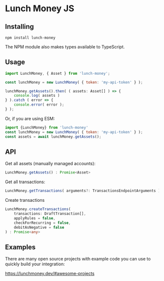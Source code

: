# Lunch Money JS

## Installing

```
npm install lunch-money
```

The NPM module also makes types available to TypeScript.

## Usage

```js
import LunchMoney, { Asset } from 'lunch-money';

const lunchMoney = new LunchMoney( { token: 'my-api-token' } );

lunchMoney.getAssets().then( ( assets: Asset[] ) => {
	console.log( assets )
} ).catch ( error => {
	console.error( error );
} );
```

Or, if you are using ESM:

```javascript
import {LunchMoney} from 'lunch-money'
const lunchMoney = new LunchMoney( { token: 'my-api-token' } );
const assets = await lunchMoney.getAssets();
```

## API

Get all assets (manually managed accounts):

```typescript
LunchMoney.getAssets() : Promise<Asset>
```

Get all transactions:

```typescript
LunchMoney.getTransactions( arguments?: TransactionsEndpointArguments ) : Promise<Transaction[]>
```

Create transactions

```typescript
LunchMoney.createTransactions(
	transactions: DraftTransaction[],
	applyRules = false,
	checkForRecurring = false,
	debitAsNegative = false
) : Promise<any>
```

## Examples

There are many open source projects with example code you can use to quickly build your integration:

https://lunchmoney.dev/#awesome-projects
